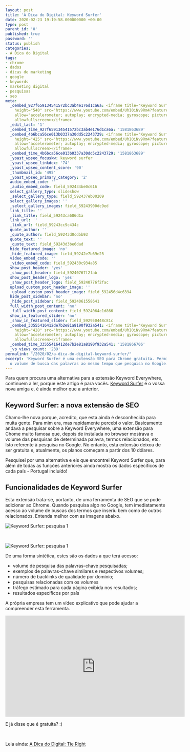 ```yaml
---
layout: post
title: 'A Dica do Digital: Keyword Surfer'
date: 2020-02-23 19:19:58.000000000 +00:00
type: post
parent_id: '0'
published: true
password: ''
status: publish
categories:
- A Dica do Digital
tags:
- chrome
- dados
- dicas de marketing
- google
- keywords
- marketing digital
- pesquisas
- seo
meta:
  _oembed_927f659134541572bc3ab4e176d1ca6a: <iframe title="Keyword Surfer" width="960"
    height="540" src="https://www.youtube.com/embed/UhI0iNv9Rm4?feature=oembed" frameborder="0"
    allow="accelerometer; autoplay; encrypted-media; gyroscope; picture-in-picture"
    allowfullscreen></iframe>
  _edit_last: '1'
  _oembed_time_927f659134541572bc3ab4e176d1ca6a: '1581863689'
  _oembed_4b6bca56ce013b0337a30dd5c2243729: <iframe title="Keyword Surfer" width="756"
    height="425" src="https://www.youtube.com/embed/UhI0iNv9Rm4?feature=oembed" frameborder="0"
    allow="accelerometer; autoplay; encrypted-media; gyroscope; picture-in-picture"
    allowfullscreen></iframe>
  _oembed_time_4b6bca56ce013b0337a30dd5c2243729: '1581863689'
  _yoast_wpseo_focuskw: keyword surfer
  _yoast_wpseo_linkdex: '74'
  _yoast_wpseo_content_score: '90'
  _thumbnail_id: '495'
  _yoast_wpseo_primary_category: '2'
  audio_embed_code: ''
  _audio_embed_code: field_592434be0c616
  select_gallery_type: slideshow
  _select_gallery_type: field_592437eb00209
  select_gallery_images: ''
  _select_gallery_images: field_59243900dc9ed
  link_title: ''
  _link_title: field_59243ca686d1a
  link_url: ''
  _link_url: field_59243cc9c434c
  quote_author: ''
  _quote_author: field_59243d0cd5b93
  quote_text: ''
  _quote_text: field_59243d3be6dad
  hide_featured_image: 'no'
  _hide_featured_image: field_59242e7b69e25
  video_embed_code: ''
  _video_embed_code: field_592430c934a85
  show_post_header: 'yes'
  _show_post_header: field_59240767f2fab
  show_post_header_logo: 'yes'
  _show_post_header_logo: field_59240776f2fac
  upload_custom_post_header_image: ''
  _upload_custom_post_header_image: field_592456d4c6394
  hide_post_sidebar: 'no'
  _hide_post_sidebar: field_5924061558641
  full_width_post_content: 'no'
  _full_width_post_content: field_5924064c1d866
  show_in_featured_slider: 'no'
  _show_in_featured_slider: field_592950448c81c
  _oembed_33555416412de7b2e81a8190f932a541: <iframe title="Keyword Surfer" width="760"
    height="428" src="https://www.youtube.com/embed/UhI0iNv9Rm4?feature=oembed" frameborder="0"
    allow="accelerometer; autoplay; encrypted-media; gyroscope; picture-in-picture"
    allowfullscreen></iframe>
  _oembed_time_33555416412de7b2e81a8190f932a541: '1581866706'
  _vp_views_count: '239'
permalink: "/2020/02/a-dica-do-digital-keyword-surfer/"
excerpt: 'Keyword Surfer é uma extensão SEO para Chrome gratuita. Permite visualizar
  o volume de busca das palavras ao mesmo tempo que pesquisa no Google. '
---
```

Para quem procura uma alternativa para a extensão Keyword Everywhere, continuem a ler, porque este artigo é para vocês. [Keyword Surfer](https://chrome.google.com/webstore/detail/keyword-surfer/bafijghppfhdpldihckdcadbcobikaca/related) é o vossa nova amiga e, é ainda melhor que a anterior.

## Keyword Surfer: a nova extensão de SEO

Chamo-lhe nova porque, acredito, que esta ainda é desconhecida para muita gente. Para mim era, mas rapidamente percebi o valor. Basicamente andava a pesquisar sobre a Keyword Everywhere, uma extensão para Chome muito famosa que, depois de instalada no browser mostrava o volume das pesquisas de determinada palavra, termos relacionados, etc. Isto referente à pesquisa no Google. No entanto, esta extensão deixou de ser gratuita e, atualmente, os planos começam a partir dos 10 dólares.

Pesquisei por uma alternativa e eis que encontrei Keyword Surfer que, para além de todas as funções anteriores ainda mostra os dados específicos de cada país - Portugal incluído!

## Funcionalidades de Keyword Surfer

Esta extensão trata-se, portanto, de uma ferramenta de SEO que se pode adicionar ao Chrome. Quando pesquisa algo no Google, tem imediatamente acesso ao volume de buscas dos termos que inseriu bem como de outros relacionados. Entenda melhor com as imagens abaixo.

![Keyword Surfer: pesquisa 1](/assets/images/2020/02/Captura-de-ecrã-2020-02-16-às-14.37.15-1024x537.png)

&nbsp;

![Keyword Surfer: pesquisa 1](/assets/images/2020/02/Captura-de-ecrã-2020-02-16-às-14.37.54-1024x542.png)

De uma forma sintética, estes são os dados a que terá acesso:

- volume de pesquisa das palavras-chave pesquisadas;
- exemplos de palavras-chave similares e respectivos volumes;
- número de backlinks de qualidade por domínio;
- pesquisas relacionadas com os volumes
- tráfego estimado para cada página exibida nos resultados;
- resultados específicos por país

A própria empresa tem um vídeo explicativo que pode ajudar a compreender esta ferramenta.

<iframe width="560" height="315" src="https://www.youtube.com/embed/UhI0iNv9Rm4" title="YouTube video player" frameborder="0" allow="accelerometer; autoplay; clipboard-write; encrypted-media; gyroscope; picture-in-picture" allowfullscreen></iframe>

E já disse que é gratuita? :)

&nbsp;

Leia ainda: [A Dica do Digital: Tie Right](/2020/02/a-dica-do-digital-tie-right/)